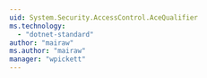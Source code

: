```yaml
---
uid: System.Security.AccessControl.AceQualifier
ms.technology: 
  - "dotnet-standard"
author: "mairaw"
ms.author: "mairaw"
manager: "wpickett"
---
```

